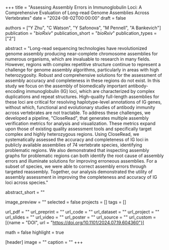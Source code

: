 +++
title = "Assessing Assembly Errors in Immunoglobulin Loci: A Comprehensive Evaluation of Long-read Genome Assemblies Across Vertebrates"
date = "2024-08-02T00:00:00"
draft = false

authors = ["Y Zhu", "C Watson", "Y Safonova", "M Pennell", "A Bankevich"]
publication = "_bioRxiv_"
publication_short = "_bioRxiv_"
publication_types = ["2"]

abstract = "Long-read sequencing technologies have revolutionized genome assembly producing near-complete chromosome assemblies for numerous organisms, which are invaluable to research in many fields. However, regions with complex repetitive structure continue to represent a challenge for genome assembly algorithms, particularly in areas with high heterozygosity. Robust and comprehensive solutions for the assessment of assembly accuracy and completeness in these regions do not exist. In this study we focus on the assembly of biomedically important antibody-encoding immunoglobulin (IG) loci, which are characterized by complex duplications and repeat structures. High-quality full-length assemblies for these loci are critical for resolving haplotype-level annotations of IG genes, without which, functional and evolutionary studies of antibody immunity across vertebrates are not tractable. To address these challenges, we developed a pipeline, "CloseRead", that generates multiple assembly verification metrics for analysis and visualization. These metrics expand upon those of existing quality assessment tools and specifically target complex and highly heterozygous regions. Using CloseRead, we systematically assessed the accuracy and completeness of IG loci in publicly available assemblies of 74 vertebrate species, identifying problematic regions. We also demonstrated that inspecting assembly graphs for problematic regions can both identify the root cause of assembly errors and illuminate solutions for improving erroneous assemblies. For a subset of species, we were able to correct assembly errors through targeted reassembly. Together, our analysis demonstrated the utility of assembly assessment in improving the completeness and accuracy of IG loci across species."

abstract_short = ""

image_preview = ""
selected = false
projects = []
tags = []

url_pdf = ""
url_preprint = ""
url_code = ""
url_dataset = ""
url_project = ""
url_slides = ""
url_video = ""
url_poster = ""
url_source = ""
url_custom = [{name = "DOI", url = "https://doi.org/10.1101/2024.07.19.604360"}]

math = false
highlight = true

[header]
image = ""
caption = ""
+++
